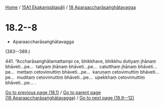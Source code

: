 
[Home](/) / [15A1 Ekakanipātapāḷi](...md) / [18 Aparaaccharāsaṅghātavagga](../15A1/18.md)

# 18.2--8

* Aparaaccharāsaṅghātavagga

(383--389.)

441\. “Accharāsaṅghātamattampi ce, bhikkhave, bhikkhu dutiyaṃ jhānaṃ bhāveti…pe…  tatiyaṃ jhānaṃ bhāveti…pe…  catutthaṃ jhānaṃ bhāveti…pe…  mettaṃ cetovimuttiṃ bhāveti…pe…  karuṇaṃ cetovimuttiṃ bhāveti…pe…  muditaṃ cetovimuttiṃ bhāveti…pe…  upekkhaṃ cetovimuttiṃ bhāveti…pe… .

[Go to previous page (18.1)](18.1.md) / [Go to parent page (18 Aparaaccharāsaṅghātavagga)](../15A1/18.md) / [Go to next page (18.9--12)](18.9--12.md)


